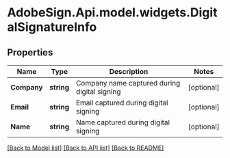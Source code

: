 # AdobeSign.Api.model.widgets.DigitalSignatureInfo
## Properties

Name | Type | Description | Notes
------------ | ------------- | ------------- | -------------
**Company** | **string** | Company name captured during digital signing | [optional] 
**Email** | **string** | Email captured during digital signing | [optional] 
**Name** | **string** | Name captured during digital signing | [optional] 

[[Back to Model list]](../README.md#documentation-for-models) [[Back to API list]](../README.md#documentation-for-api-endpoints) [[Back to README]](../README.md)

